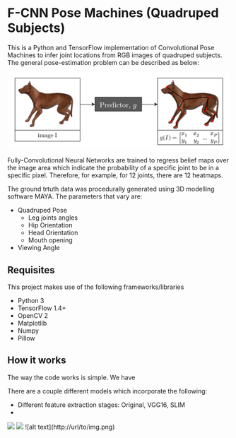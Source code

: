 # F-CNN Pose Machines (Quadruped Subjects)

This is a Python and TensorFlow implementation of Convolutional Pose Machines to infer joint locations from RGB images of quadruped subjects. The general pose-estimation problem can be described as below:

<div style="text-align:center"><img src="images/pose_estimation.PNG" width=550></div>

Fully-Convolutional Neural Networks are trained to regress belief maps over the image area which indicate the probability of a specific joint to be in a specific pixel. Therefore, for example, for 12 joints, there are 12 heatmaps.

The ground trtuth data was procedurally generated using 3D modelling software MAYA. The parameters that vary are:
* Quadruped Pose
  * Leg joints angles
  * Hip Orientation
  * Head Orientation
  * Mouth opening
* Viewing Angle

## Requisites

This project makes use of the following frameworks/libraries
* Python 3
* TensorFlow 1.4+
* OpenCV 2
* Matplotlib
* Numpy
* Pillow

## How it works

The way the code works is simple.
We have 


There are a couple different models which incorporate the following:
- Different feature extraction stages: Original, VGG16, SLIM
- 

<img src="images/results">
<img src="images/architecture.png">
![alt text](http://url/to/img.png)
